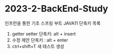 # 2023-2-BackEnd-Study
인프런을 통한 기초 스프링 부트 JAVA11
단축키 목록
1. getter setter 단축키: alt + insert
2. 수정 제안 단축키 : alt + enter
3. ctrl+shift+T 새 테스트 생성
